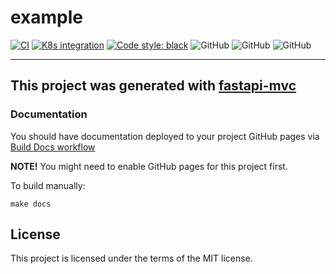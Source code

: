 # example
[![CI](https://github.com/fastapi-mvc/example/actions/workflows/main.yml/badge.svg?branch=master)](https://github.com/fastapi-mvc/example/actions/workflows/main.yml)
[![K8s integration](https://github.com/fastapi-mvc/example/actions/workflows/integration.yml/badge.svg)](https://github.com/fastapi-mvc/example/actions/workflows/integration.yml)
[![Code style: black](https://img.shields.io/badge/code%20style-black-000000.svg)](https://github.com/psf/black)
![GitHub](https://img.shields.io/badge/fastapi-v.0.82.0-blue)
![GitHub](https://img.shields.io/badge/python-3.7%20%7C%203.8%20%7C%203.9%20%7C%203.10-blue)
![GitHub](https://img.shields.io/badge/license-MIT-blue)

---

## This project was generated with [fastapi-mvc](https://github.com/fastapi-mvc/fastapi-mvc)

### Documentation


You should have documentation deployed to your project GitHub pages via [Build Docs workflow](https://github.com/fastapi-mvc/example/actions/workflows/docs.yml)

**NOTE!** You might need to enable GitHub pages for this project first.

To build manually:
```shell
make docs
```

## License

This project is licensed under the terms of the MIT license.
